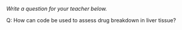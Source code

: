 _Write a question for your teacher below._

Q: How can code be used to assess drug breakdown in liver tissue?
